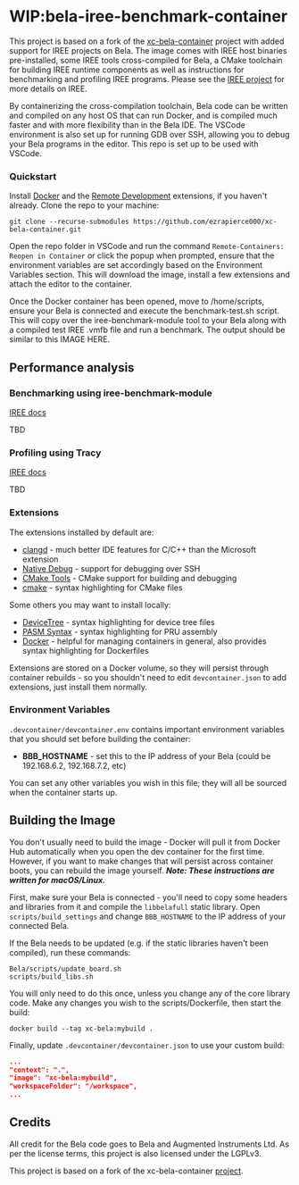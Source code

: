 # WIP:bela-iree-benchmark-container

This project is based on a fork of the [xc-bela-container](https://github.com/rodrigodzf/xc-bela-container) project with added support for IREE projects on Bela. The image comes with IREE host binaries pre-installed, some IREE tools cross-compiled for Bela, a CMake toolchain for building IREE runtime components as well as instructions for benchmarking and profiling IREE programs. Please see the [IREE project](https://iree-org.github.io/iree/) for more details on IREE.

By containerizing the cross-compilation toolchain, Bela code can be written and compiled on any host OS that can run Docker, and is compiled much faster and with more flexibility than in the Bela IDE. The VSCode environment is also set up for running GDB over SSH, allowing you to debug your Bela programs in the editor. This repo is set up to be used with VSCode.


### Quickstart

Install [Docker](https://docs.docker.com/get-docker/) and the [Remote Development](https://marketplace.visualstudio.com/items?itemName=ms-vscode-remote.vscode-remote-extensionpack) extensions, if you haven't already. Clone the repo to your machine:

```shell
git clone --recurse-submodules https://github.com/ezrapierce000/xc-bela-container.git
```

Open the repo folder in VSCode and run the command `Remote-Containers: Reopen in Container`  or click the popup when prompted, ensure that the environment variables are set accordingly based on the Environment Variables section. This will download the image, install a few extensions and attach the editor to the container.

Once the Docker container has been opened, move to /home/scripts, ensure your Bela is connected and execute the benchmark-test.sh script. This will copy over the iree-benchmark-module tool to your Bela along with a compiled test IREE .vmfb file and run a benchmark. The output should be similar to this IMAGE HERE.

## Performance analysis

### Benchmarking using iree-benchmark-module

[IREE docs](https://github.com/iree-org/iree/blob/main/docs/developers/developing_iree/benchmarking.md)

TBD

### Profiling using Tracy
[IREE docs](https://github.com/iree-org/iree/blob/main/docs/developers/developing_iree/profiling_with_tracy.md)

TBD


<!-- The workspace will contain a workspace file called `xc-bela-boostrap.code-workspace`, click on that and choose "Open Workspace." The window will reload and CMake should automatically reconfigure the project. (If it shows an error that says "error: unknown target CPU 'armv7-a'", that's just a bug in the script - run the configuration again and it should work.) -->


### Extensions

The extensions installed by default are:

- [clangd](https://marketplace.visualstudio.com/items?itemName=llvm-vs-code-extensions.vscode-clangd) - much better IDE features for C/C++ than the Microsoft extension
- [Native Debug](https://marketplace.visualstudio.com/items?itemName=webfreak.debug) - support for debugging over SSH
- [CMake Tools](https://marketplace.visualstudio.com/items?itemName=ms-vscode.cmake-tools) - CMake support for building and debugging
- [cmake](https://marketplace.visualstudio.com/items?itemName=twxs.cmake) - syntax highlighting for CMake files

Some others you may want to install locally:

- [DeviceTree](https://marketplace.visualstudio.com/items?itemName=plorefice.devicetree) - syntax highlighting for device tree files
- [PASM Syntax](https://github.com/ebai101/pasm-syntax) - syntax highlighting for PRU assembly
- [Docker](https://marketplace.visualstudio.com/items?itemName=ms-azuretools.vscode-docker) - helpful for managing containers in general, also provides syntax highlighting for Dockerfiles

Extensions are stored on a Docker volume, so they will persist through container rebuilds - so you shouldn't need to edit `devcontainer.json` to add extensions, just install them normally. 

### Environment Variables

`.devcontainer/devcontainer.env` contains important environment variables that you should set before building the container:

- **BBB_HOSTNAME** - set this to the IP address of your Bela (could be 192.168.6.2, 192.168.7.2, etc)

You can set any other variables you wish in this file; they will all be sourced when the container starts up.

## Building the Image

You don't usually need to build the image - Docker will pull it from Docker Hub automatically when you open the dev container for the first time. However, if you want to make changes that will persist across container boots, you can rebuild the image yourself. ***Note: These instructions are written for macOS/Linux.***

First, make sure your Bela is connected - you'll need to copy some headers and libraries from it and compile the `libbelafull` static library. Open `scripts/build_settings` and change `BBB_HOSTNAME` to the IP address of your connected Bela.

If the Bela needs to be updated (e.g. if the static libraries haven't been compiled), run these commands:

```shell
Bela/scripts/update_board.sh
scripts/build_libs.sh
```

You will only need to do this once, unless you change any of the core library code. Make any changes you wish to the scripts/Dockerfile, then start the build:

```shell
docker build --tag xc-bela:mybuild .
```

Finally, update `.devcontainer/devcontainer.json` to use your custom build:

```json
...
"context": ".",
"image": "xc-bela:mybuild",
"workspaceFolder": "/workspace",
...
```


## Credits

All credit for the Bela code goes to Bela and Augmented Instruments Ltd. As per the license terms, this project is also licensed under the LGPLv3.

This project is based on a fork of the xc-bela-container [project](https://github.com/rodrigodzf/xc-bela-container). 
